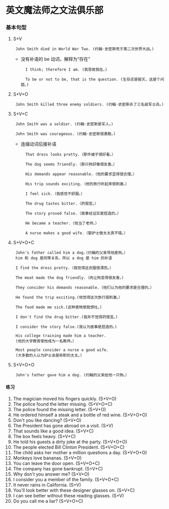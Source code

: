 # 英文魔法师之文法俱乐部

### 基本句型
1. S+V

        John Smith died in World War Two. (约翰·史密斯死于第二次世界大战。)

    - 没有补语的 be 动词，解释为“存在”

            I think; therefore I am. (我思故我在。)

            To be or not to be, that is the question. (生存还是毁灭，这是个问题。)

2. S+V+O

        John Smith killed three enemy soldiers. (约翰·史密斯杀了三名敌军士兵。)

3. S+V+C

        John Smith was a soldier. (约翰·史密斯是军人。)

        John Smith was courageous. (约翰·史密斯很勇敢。)

    - 连缀动词后接补语

            That dress looks pretty.（那件裙子很好看。）

            The dog seems friendly.（那只狗好像很友善。）

            His demands appear reasonable.（他的要求显得很合理。）

            His trip sounds exciting.（他的旅行听起来很刺激。）

            I feel sick.（我感觉不舒服。）

            The drug tastes bitter.（药很苦。）

            The story proved false.（故事经证实是捏造的。）

            He became a teacher.（他当了老师。）

            A nurse makes a good wife.（娶护士做太太真不错。）

4. S+V+O+C

        John's father called him a dog.(约翰的父亲骂他是狗。）
        him 和 dog 是同等关系，所以 a dog 是 him 的补语

        I find the dress pretty.（我觉得这衣服很漂亮。）

        The meat made the dog friendly.（肉让狗变得很友善。)

        They consider his demands reasonable.（他们认为他的要求是合理的。）

        He found the trip exciting.(他觉得这次旅行很刺激。）

        The food made me sick.(这种食物使我想吐。)

        I don't find the drug bitter.(我并不觉得药很苦。)

        I consider the story false.(我认为故事是捏造的。)

        His college training made him a teacher.
        (他的大学教育使他成为一名教师。）

        Most people consider a nurse a good wife.
        (大多数的人认为护士会是称职的太太。)

5. S+V+O+O

        John's father gave him a dog. (约翰的父亲给他一只狗。）

#### 练习
1. The magician moved his fingers quickly. (S+V+O)
2. The police found the letter missing. (S+V+O+C)
3. The police found the missing letter. (S+V+O)
4. He ordered himself a steak and a bottle of red wine. (S+V+O+O)
5. Don't you like dancing? (S+V+O)
6. The President has gone abroad on a visit. (S+V)
7. That sounds like a good idea. (S+V+C)
8. The box feels heavy. (S+V+C)
9. He told his guests a dirty joke at the party. (S+V+O+O)
10. The people elected Bill Clinton President. (S+V+O+C)
11. The child asks her mother a million questions a day. (S+V+O+O)
12. Monkeys love bananas. (S+V+O)
13. You can leave the door open. (S+V+O+C)
14. The company has gone bankrupt. (S+V+C)
15. Why don't you answer me? (S+V+O)
16. I consider you a member of the family. (S+V+O+C)
17. It never rains in California. (S+V)
18. You'll look better with these designer glasses on. (S+V+C)
19. I can see better without these reading glasses. (S+V)
20. Do you call me a liar? (S+V+O+C)